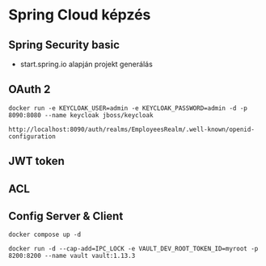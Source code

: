 # Spring Cloud képzés

## Spring Security basic

* start.spring.io alapján projekt generálás

## OAuth 2

```shell
docker run -e KEYCLOAK_USER=admin -e KEYCLOAK_PASSWORD=admin -d -p 8090:8080 --name keycloak jboss/keycloak
```

 ```
 http://localhost:8090/auth/realms/EmployeesRealm/.well-known/openid-configuration
 ```

## JWT token

## ACL

## Config Server & Client
 
```shell
docker compose up -d
```

```shell
docker run -d --cap-add=IPC_LOCK -e VAULT_DEV_ROOT_TOKEN_ID=myroot -p 8200:8200 --name vault vault:1.13.3
```
